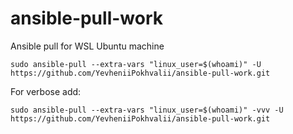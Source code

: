 # ansible-pull-work
Ansible pull for WSL Ubuntu machine

```
sudo ansible-pull --extra-vars "linux_user=$(whoami)" -U https://github.com/YevheniiPokhvalii/ansible-pull-work.git
```
For verbose add:
```
sudo ansible-pull --extra-vars "linux_user=$(whoami)" -vvv -U https://github.com/YevheniiPokhvalii/ansible-pull-work.git
```
